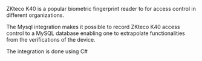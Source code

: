 ZKteco K40 is a popular biometric fingerprint reader to for access control in different organizations.

The Mysql integration makes it possible to record ZKteco K40 access control to a MySQL database enabling one to extrapolate functionalities from the verifications of the device.

The integration is done using C#